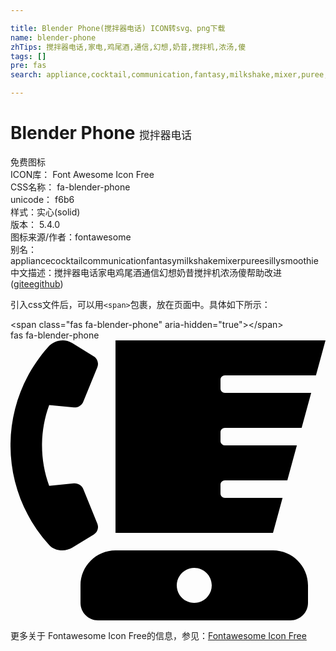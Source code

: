 ```yaml
---

title: Blender Phone(搅拌器电话) ICON转svg、png下载
name: blender-phone
zhTips: 搅拌器电话,家电,鸡尾酒,通信,幻想,奶昔,搅拌机,浓汤,傻
tags: []
pre: fas
search: appliance,cocktail,communication,fantasy,milkshake,mixer,puree,silly,smoothie

---
```


# Blender Phone  <small style="font-size: 60%;font-weight: 100">搅拌器电话</small>


<div class="detail-page">
<p>
<span><span class="badge-success badge">免费图标</span> </span>
<br/>
<span>
ICON库：
<span class="badge-secondary badge">Font Awesome Icon Free</span> 
</span>
<br/>
<span>
CSS名称：
<span class="badge-secondary badge">fa-blender-phone</span> 
</span>
<br/>
<span>
unicode：
<span class="badge-secondary badge">f6b6</span> 
<copy-btn content='f6b6' btn-title=""></copy-btn>
<copy-btn :content='String.fromCodePoint(parseInt("f6b6", 16))' btn-title="复制U"></copy-btn>
</span><br/><span>样式：<span class="badge-light badge">实心(solid)</span></span>
<br/>
<span>
版本：
<span class="badge-secondary badge">5.4.0</span> 
</span>
<br/>
<span>图标来源/作者：<span class="badge-light badge">fontawesome</span></span> 
<br/>
<span>别名：<span class="badge-light badge">appliance</span><span class="badge-light badge">cocktail</span><span class="badge-light badge">communication</span><span class="badge-light badge">fantasy</span><span class="badge-light badge">milkshake</span><span class="badge-light badge">mixer</span><span class="badge-light badge">puree</span><span class="badge-light badge">silly</span><span class="badge-light badge">smoothie</span></span><br/><span class="zh-detail">中文描述：<span class="badge-primary badge">搅拌器电话</span><span class="badge-primary badge">家电</span><span class="badge-primary badge">鸡尾酒</span><span class="badge-primary badge">通信</span><span class="badge-primary badge">幻想</span><span class="badge-primary badge">奶昔</span><span class="badge-primary badge">搅拌机</span><span class="badge-primary badge">浓汤</span><span class="badge-primary badge">傻</span><span class="help-link"><span>帮助改进</span>(<a href="https://gitee.com/liuwave/icon-helper/edit/master/json/fontawesome/solid/blender-phone.json" target="_blank" rel="noopener noreferrer">gitee</a><a href="https://github.com/liuwave/icon-helper/edit/master/json/fontawesome/solid/blender-phone.json" target="_blank" rel="noopener noreferrer">github</a></span>)</span><br/>
</p>
</div>
<div class="alert alert-dark">
  <i class="fas fa-blender-phone fa-xs"></i>
  <i class="fas fa-blender-phone fa-sm"></i>
  <i class="fas fa-blender-phone fa-lg"></i>
  <i class="fas fa-blender-phone fa-2x"></i>
  <i class="fas fa-blender-phone fa-3x"></i>
  <i class="fas fa-blender-phone fa-5x"></i>
  <i class="fas fa-blender-phone fa-7x"></i>
</div>
<div>
  <p>引入css文件后，可以用<code>&lt;span&gt;</code>包裹，放在页面中。具体如下所示：    
  </p>
  <div class="alert alert-primary" style="font-size: 14px">
    &lt;span class="fas fa-blender-phone" aria-hidden="true"&gt;&lt;/span&gt;
    <copy-btn content='<span class="fas fa-blender-phone" aria-hidden="true"></span>'></copy-btn>
  </div>
  <div class="alert alert-secondary">
    <i class="fas fa-blender-phone"
    style="font-size: 24px"
    aria-hidden="true"></i> fas fa-blender-phone
    <copy-btn content="fas fa-blender-phone" btn-title="复制图标名称"></copy-btn>
  </div>
</div>
<div id="svg" class="svg-wrap">
<svg xmlns="http://www.w3.org/2000/svg" viewBox="0 0 576 512"><path d="M392 64h166.54L576 0H192v352h288l17.46-64H392c-4.42 0-8-3.58-8-8v-16c0-4.42 3.58-8 8-8h114.18l17.46-64H392c-4.42 0-8-3.58-8-8v-16c0-4.42 3.58-8 8-8h140.36l17.46-64H392c-4.42 0-8-3.58-8-8V72c0-4.42 3.58-8 8-8zM158.8 335.01l-25.78-63.26c-2.78-6.81-9.8-10.99-17.24-10.26l-45.03 4.42c-17.28-46.94-17.65-99.78 0-147.72l45.03 4.42c7.43.73 14.46-3.46 17.24-10.26l25.78-63.26c3.02-7.39.2-15.85-6.68-20.07l-39.28-24.1C98.51-3.87 80.09-.5 68.95 11.97c-92.57 103.6-92 259.55 2.1 362.49 9.87 10.8 29.12 12.48 41.65 4.8l39.41-24.18c6.89-4.22 9.7-12.67 6.69-20.07zM480 384H192c-35.35 0-64 28.65-64 64v32c0 17.67 14.33 32 32 32h352c17.67 0 32-14.33 32-32v-32c0-35.35-28.65-64-64-64zm-144 96c-17.67 0-32-14.33-32-32s14.33-32 32-32 32 14.33 32 32-14.33 32-32 32z"/></svg>
</div>
<detail full-name='fa-blender-phone'></detail>
    
<div><p>更多关于  Fontawesome Icon Free的信息，参见：<a target="_blank" href="https://iconhelper.cn/fontawesome.html">Fontawesome Icon Free</a>
</p></div>
